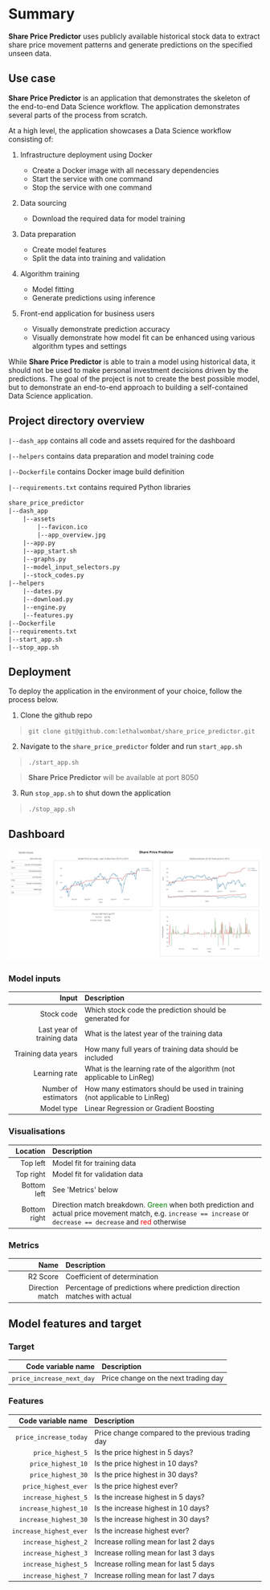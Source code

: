# Summary
**Share Price Predictor** uses publicly available historical stock data to extract share price movement patterns and generate predictions on the specified unseen data.

## Use case
**Share Price Predictor** is an application that demonstrates the skeleton of the end-to-end Data Science workflow. The application demonstrates several parts of the process from scratch.

At a high level, the application showcases a Data Science workflow consisting of:
1. Infrastructure deployment using Docker
    * Create a Docker image with all necessary dependencies
    * Start the service with one command
    * Stop the service with one command


2. Data sourcing
    * Download the required data for model training


3. Data preparation
    * Create model features
    * Split the data into training and validation

4. Algorithm training
    * Model fitting
    * Generate predictions using inference


5. Front-end application for business users
    * Visually demonstrate prediction accuracy
    * Visually demonstrate how model fit can be enhanced using various algorithm types and settings


While **Share Price Predictor** is able to train a model using historical data, it should not be used to make personal investment decisions driven by the predictions. The goal of the project is not to create the best possible model, but to demonstrate an end-to-end approach to building a self-contained Data Science application.
## Project directory overview
`|--dash_app` contains all code and assets required for the dashboard

`|--helpers` contains data preparation and model training code

`|--Dockerfile` contains Docker image build definition

`|--requirements.txt` contains required Python libraries
```
share_price_predictor
|--dash_app
    |--assets
        |--favicon.ico
        |--app_overview.jpg
    |--app.py
    |--app_start.sh    
    |--graphs.py  
    |--model_input_selectors.py
    |--stock_codes.py      
|--helpers
    |--dates.py
    |--download.py
    |--engine.py
    |--features.py
|--Dockerfile
|--requirements.txt
|--start_app.sh
|--stop_app.sh
```
## Deployment
To deploy the application in the environment of your choice, follow the process below.

1. Clone the github repo
> `git clone git@github.com:lethalwombat/share_price_predictor.git`

2. Navigate to the `share_price_predictor` folder and run `start_app.sh`
> `./start_app.sh`

> **Share Price Predictor** will be available at port 8050

3. Run `stop_app.sh` to shut down the application
> `./stop_app.sh`

## Dashboard
![Share Price Predictor](https://github.com/lethalwombat/share_price_predictor/blob/main/dash_app/assets/app_overview.jpg "Share Price Predictor")

### Model inputs
| Input | Description |
| -----------: | :----------- |
| Stock code | Which stock code the prediction should be generated for |
| Last year of training data | What is the latest year of the training data |
| Training data years | How many full years of training data should be included |
| Learning rate | What is the learning rate of the algorithm (not applicable to LinReg) |
| Number of estimators | How many estimators should be used in training (not applicable to LinReg) |
| Model type | Linear Regression or Gradient Boosting |

### Visualisations
| Location | Description |
| -----------: | :----------- |
| Top left | Model fit for training data |
| Top right | Model fit for validation data |
| Bottom left | See 'Metrics' below |
| Bottom right | Direction match breakdown. <span style="color:green">Green</span> when both prediction and actual price movement match, e.g. `increase == increase` or `decrease == decrease` and <span style="color:red">red</span> otherwise

### Metrics
| Name | Description |
| -----------: | :----------- |
| R2 Score| Coefficient of determination |
| Direction match | Percentage of predictions where prediction direction matches with actual |

## Model features and target
### Target
| Code variable name | Description |
| -----------: | :----------- |
| `price_increase_next_day` | Price change on the next trading day |

### Features
| Code variable name | Description |
| -----------: | :----------- |
| `price_increase_today` | Price change compared to the previous trading day |
| `price_highest_5` | Is the price highest in 5 days? |
| `price_highest_10` | Is the price highest in 10 days? |
| `price_highest_30` | Is the price highest in 30 days? |
| `price_highest_ever` | Is the price highest ever? |
| `increase_highest_5` | Is the increase highest in 5 days? |
| `increase_highest_10` | Is the increase highest in 10 days? |
| `increase_highest_30` | Is the increase highest in 30 days? |
| `increase_highest_ever` | Is the increase highest ever? |
| `increase_highest_2` | Increase rolling mean for last 2 days |
| `increase_highest_3` | Increase rolling mean for last 3 days |
| `increase_highest_5` | Increase rolling mean for last 5 days |
| `increase_highest_7` | Increase rolling mean for last 7 days |
